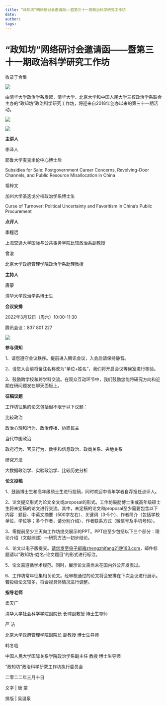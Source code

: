 ```yaml
---
title: “政知坊”网络研讨会邀请函——暨第三十一期政治科学研究工作坊
date: 
author: 
tags: 
---
```

# “政知坊”网络研讨会邀请函——暨第三十一期政治科学研究工作坊


收录于合集

  

![](/images/13/2.png)

由清华大学政治学系发起，清华大学、北京大学和中国人民大学三校政治学系联合主办的“政知坊”政治科学研究工作坊，将迎来自2018年创办以来的第三十一期活动。

  

![](/images/13/3.png)

  

![](/images/13/4.png)

  

 **主讲人**

  

李泽人

耶鲁大学麦克米伦中心博士后

  

Subsidies for Sale: Postgovernment Career Concerns, Revolving-Door Channels,
and Public Resource Misallocation in China

  

祖梓文

加州大学圣迭戈分校政治学系博士生

  

Curse of Turnover: Political Uncertainty and Favoritism in China’s Public
Procurement

  

 **点评人**

  

季程远

上海交通大学国际与公共事务学院比较政治系副教授

  

曾渝

北京大学政府管理学院政治学系助理教授

  

 **主持人**

  

唐蒙

清华大学政治学系博士生

  

 **会议安排**

  

2022年3月12日（周六）10:00-11:30

  

腾讯会议：837 801 227

  

![](/images/13/5.png)

  

 **参与须知**  

  

1、请您遵守会议秩序。提前进入腾讯会议，入会后请保持静音。

  

2、请您入会前将备注名称改为“单位+姓名”，我们将开启会议等候室进行核验。

  

3、鼓励跨学校和跨学科交流。在观众互动环节中，我们鼓励您能将研究方向和近期在研问题发在聊天面板上。

  

 **征稿议题**

  

工作坊征集的论文包括但不限于以下议题：

  

比较政治

政治心理和行为、政治传播、协商民主

  

当代中国政治

政府行为、官员行为、数字和信息政治、政商关系、央地关系

  

研究方法

大数据政治学、实验政治学、比较历史分析

  

 **论文投稿**

  

1、鼓励博士生和高年级硕士生进行投稿，同时欢迎中青年学者自荐担任点评人。

  

2、论文提交形式为论文全文或proposal的形式。工作坊鼓励博士生或高年级硕士生将未定稿的论文进行交流。其中，未定稿的论文和proposal至少需要包含以下内容：题目、中英文摘要（500字左右）、关键词（3-5个）、作者简介（包括学校单位、学位等；多个作者，请分别介绍）、作者联系方式（微信号及手机号码）。

  

3、需提前至少三天向工作坊提交展示的PPT。PPT应至少包括以下三个部分：理论介绍（文献综述）—研究方法—初步结论。

  

4、论文以电子版提交。请您发至电子邮箱zhengzhifang21@163.com，邮件标题请以“政知坊-姓名-论文题目”的形式进行标注。

  

5、论文需遵循学术规范。同时，展示论文需尚未在国内外公开发表过。

  

6、工作坊常年征集相关论文。经审核通过的论文将会安排在下次会议进行展示。若投稿论文较多，将会视具体情况进行调整。

  

 **指导老师**

  

孟天广

清华大学社会科学学院副院长 长聘副教授 博士生导师

  

严 洁

北京大学政府管理学院副院长 副教授 博士生导师

  

韩冬临

中国人民大学国际关系学院政治学系副主任 教授 博士生导师

  

“政知坊”政治科学研究工作坊执行委员会

二零二二年三月十日

文字 | 唐 蒙

排版 | 吴温泉

  

